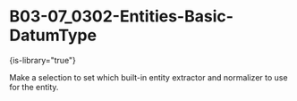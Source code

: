 # B03-07_0302-Entities-Basic-DatumType

{is-library="true"}

<snippet id="B03-07_0302-Entities-Basic-DatumType_snippet">



Make a selection to set which built-in entity extractor and normalizer to use for the entity.


</snippet>